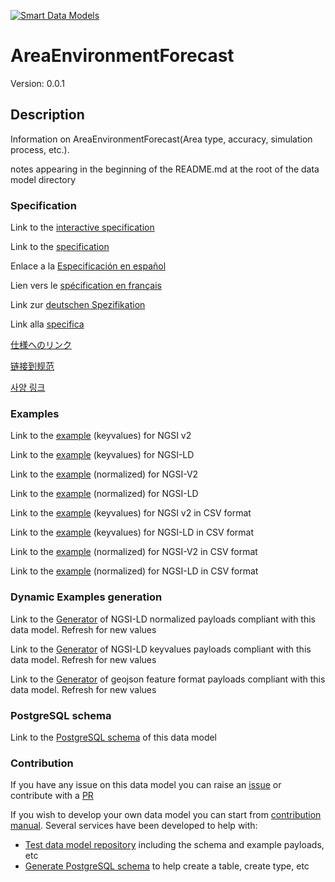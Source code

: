 [![Smart Data Models](https://smartdatamodels.org/wp-content/uploads/2022/01/SmartDataModels_logo.png "Logo")](https://smartdatamodels.org)
# AreaEnvironmentForecast
Version: 0.0.1

## Description 

Information on AreaEnvironmentForecast(Area type, accuracy, simulation process, etc.).

notes appearing in the beginning of the README.md at the root of the data model directory
### Specification

Link to the [interactive specification](https://swagger.lab.fiware.org/?url=https://smart-data-models.github.io/dataModel.ZEB/AreaEnvironmentForecast/swagger.yaml)

Link to the [specification](https://github.com/smart-data-models/dataModel.ZEB/blob/master/AreaEnvironmentForecast/doc/spec.md)

Enlace a la [Especificación en español](https://github.com/smart-data-models/dataModel.ZEB/blob/master/AreaEnvironmentForecast/doc/spec_ES.md)

Lien vers le [spécification en français](https://github.com/smart-data-models/dataModel.ZEB/blob/master/AreaEnvironmentForecast/doc/spec_FR.md)

Link zur [deutschen Spezifikation](https://github.com/smart-data-models/dataModel.ZEB/blob/master/AreaEnvironmentForecast/doc/spec_DE.md)

Link alla [specifica](https://github.com/smart-data-models/dataModel.ZEB/blob/master/AreaEnvironmentForecast/doc/spec_IT.md)

[仕様へのリンク](https://github.com/smart-data-models/dataModel.ZEB/blob/master/AreaEnvironmentForecast/doc/spec_JA.md)

[链接到规范](https://github.com/smart-data-models/dataModel.ZEB/blob/master/AreaEnvironmentForecast/doc/spec_ZH.md)

[사양 링크](https://github.com/smart-data-models/dataModel.ZEB/blob/master/AreaEnvironmentForecast/doc/spec_KO.md)
### Examples

Link to the [example](https://smart-data-models.github.io/dataModel.ZEB/AreaEnvironmentForecast/examples/example.json) (keyvalues) for NGSI v2

Link to the [example](https://smart-data-models.github.io/dataModel.ZEB/AreaEnvironmentForecast/examples/example.jsonld) (keyvalues) for NGSI-LD

Link to the [example](https://smart-data-models.github.io/dataModel.ZEB/AreaEnvironmentForecast/examples/example-normalized.json) (normalized) for NGSI-V2

Link to the [example](https://smart-data-models.github.io/dataModel.ZEB/AreaEnvironmentForecast/examples/example-normalized.jsonld) (normalized) for NGSI-LD

Link to the [example](https://github.com/smart-data-models/dataModel.ZEB/blob/master/AreaEnvironmentForecast/examples/example.json.csv) (keyvalues) for NGSI v2 in CSV format

Link to the [example](https://github.com/smart-data-models/dataModel.ZEB/blob/master/AreaEnvironmentForecast/examples/example.jsonld.csv) (keyvalues) for NGSI-LD in CSV format

Link to the [example](https://github.com/smart-data-models/dataModel.ZEB/blob/master/AreaEnvironmentForecast/examples/example-normalized.json.csv) (normalized) for NGSI-V2 in CSV format

Link to the [example](https://github.com/smart-data-models/dataModel.ZEB/blob/master/AreaEnvironmentForecast/examples/example-normalized.jsonld.csv) (normalized) for NGSI-LD in CSV format
### Dynamic Examples generation

Link to the [Generator](https://smartdatamodels.org/extra/ngsi-ld_generator.php?schemaUrl=https://raw.githubusercontent.com/smart-data-models/dataModel.ZEB/master/AreaEnvironmentForecast/schema.json&email=info@smartdatamodels.org) of NGSI-LD normalized payloads compliant with this data model. Refresh for new values

Link to the [Generator](https://smartdatamodels.org/extra/ngsi-ld_generator_keyvalues.php?schemaUrl=https://raw.githubusercontent.com/smart-data-models/dataModel.ZEB/master/AreaEnvironmentForecast/schema.json&email=info@smartdatamodels.org) of NGSI-LD keyvalues payloads compliant with this data model. Refresh for new values

Link to the [Generator](https://smartdatamodels.org/extra/geojson_features_generator.php?schemaUrl=https://raw.githubusercontent.com/smart-data-models/dataModel.ZEB/master/AreaEnvironmentForecast/schema.json&email=info@smartdatamodels.org) of geojson feature format payloads compliant with this data model. Refresh for new values
### PostgreSQL schema

Link to the [PostgreSQL schema](https://github.com/smart-data-models/dataModel.ZEB/blob/master/AreaEnvironmentForecast/schema.sql) of this data model
### Contribution

 If you have any issue on this data model you can raise an [issue](https://github.com/smart-data-models/dataModel.ZEB/issues)  or contribute with a [PR](https://github.com/smart-data-models/dataModel.ZEB/pulls)

 If you wish to develop your own data model you can start from [contribution manual](https://bit.ly/contribution_manual). Several services have been developed to help with: 
 - [Test data model repository](https://smartdatamodels.org/index.php/data-models-contribution-api/) including the schema and example payloads, etc
 - [Generate PostgreSQL schema](https://smartdatamodels.org/index.php/sql-service/) to help create a table, create type, etc